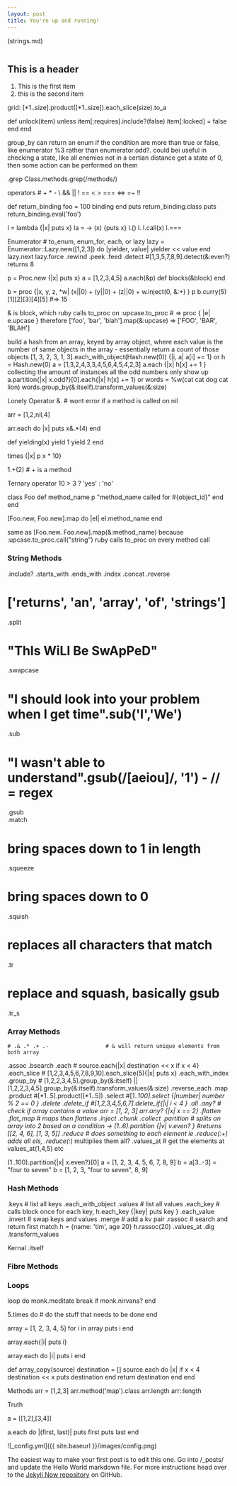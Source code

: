 ```yaml
---
layout: post
title: You're up and running!
---
```


(strings.md)
```ruby

```

## This is a header

1. This is the first item
2. this is the second item

grid:
  [*1..size].product([*1..size]).each_slice(size).to_a

  def unlock(item)
   unless item[:requires].include?(false)
     item[:locked] = false
     end
   end



   group_by can return an enum if the condition are more than true or false, like enumerator %3 rather than enumerator.odd?.
   could bei useful in checking a state, like all enemies not in a certian distance get a state of 0,
   then some action can be performed on them

   .grep
   Class.methods.grep(/methods/)

   operators
    # + * - \ && || ! == < > === <=> =~ !!


   def return_binding
     foo = 100
     binding
   end
   puts return_binding.class
   puts return_binding.eval('foo')

   l = lambda {|x| puts x}
   la  = -> (x) {puts x}
   l.()
   l.[]()
   l.call(x)
   l.===

   Enumerator #  to_enum, enum_for, each, or lazy
   lazy = Enumerator::Lazy.new([1,2,3]) do |yielder, value|
       yielder << value
     end
   lazy.next
   lazy.force
   .rewind
   .peek
   .feed
   .detect                     #[1,3,5,7,8,9].detect(&:even?) returns 8

   p = Proc.new {|x| puts x}
   a = [1,2,3,4,5]
   a.each(&p)
   def blocks(&block)
   end

   b = proc {|x, y, z, *w| (x||0) + (y||0) + (z||0) + w.inject(0, &:+) }
   p b.curry(5)[1][2][3][4][5]  #=> 15


   & is block, which ruby calls to_proc on
   :upcase.to_proc # => proc { |e| e.upcase }
   therefore
   ['foo', 'bar', 'blah'].map(&:upcase) => ['FOO', 'BAR', 'BLAH']




   build a hash from an array, keyed by array object, where each value is the number of same objects in the array - essentially return a count of those objects
   [1, 3, 2, 3, 1, 3].each_with_object(Hash.new(0)) {|i, a| a[i] += 1}
   or
   h = Hash.new(0)
   a = [1,3,2,4,3,3,4,5,6,4,5,4,2,3]
   a.each {|x| h[x] += 1 }
    collecting the amount of instances all the odd numbers only show up
   a.partition{|x| x.odd?}[0].each{|x| h[x] += 1}
   or
   words = %w(cat cat dog cat lion)
   words.group_by(&:itself).transform_values(&:size)


   Lonely Operator &.  # wont error if a method is called on nil

   arr = [1,2,nil,4]

   arr.each do |x|
     puts x&.*(4)
   end





   def yielding(x)
    yield 1
    yield 2
   end

   times {|x| p x * 10}

   1.+(2) # + is a method

   Ternary operator
     10 > 3 ? 'yes' : 'no'


   class Foo
     def method_name
       p "method_name called for #{object_id}"
     end
   end

   [Foo.new, Foo.new].map do |el|
    el.method_name
   end

   same as
   [Foo.new. Foo.new].map(&:method_name)
   because
   :upcase.to_proc.call("string")
   ruby calls to_proc on every method call


### String Methods

   .include?
   .starts_with
   .ends_with
   .index
   .concat
   .reverse
   # ['returns', 'an', 'array', 'of', 'strings']
   .split                  
   # "ThIs WiLl Be SwApPeD"
   .swapcase               
   # "I should look into your problem when I get time".sub('I','We')
   .sub                    
   # "I wasn't able to understand".gsub(/[aeiou]/, '1') - // = regex
   .gsub                   
   .match
   # bring spaces down to 1 in length
   .squeeze                
   # bring spaces down to 0
   .squish                 
   # replaces all characters that match
   .tr                     
   # replace and squash, basically gsub
   .tr_s                   

### Array Methods


    # .& .* .+ .-                  # & will return unique elements from both array
   .assoc
   .bsearch
   .each                   # source.each{|x| destination << x if x < 4}
   .each_slice             # [1,2,3,4,5,6,7,8,9,10].each_slice(5){|x| puts x}
   .each_with_index
   .group_by              # [1,2,2,3,4,5].group_by(&:itself) || [1,2,2,3,4,5].group_by(&:itself).transform_values(&:size)
   .reverse_each
   .map
   .product                #[*1..5].product([*1..5])
   .select                 #[*1..100].select {|number| number % 2 == 0 }
   .delete
   .delete_if              #[1,2,3,4,5,6,7].delete_if{|i| i < 4 }
   .all
   .any?                  # check if array contains a value arr = [1, 2, 3]  arr.any? {|x| x == 2}
   .flatten
   .flat_map              # maps then flattens
   .inject
   .chunk
   .collect
   .partition             # splits an array into 2 based on a condition -> (1..6).partition {|v| v.even? }  #returns  [[2, 4, 6], [1, 3, 5]]
   .reduce                # does something to each element ie .reduce(:+) adds all els, .reduce(:*) multiplies them all?
   .values_at             # get the elements at values_at(1,4,5) etc

   (1..100).partition{|x| x.even?}[0]
   a = [1, 2, 3, 4, 5, 6, 7, 8, 9]
   b = a[3..-3] = "four to seven"
   b = [1, 2, 3, "four to seven", 8, 9]

### Hash Methods
   .keys                  # list all keys
   .each_with_object
   .values                # list all values
   .each_key              # calls block once for each key, h.each_key {|key| puts key }
   .each_value
   .invert                # swap keys and values
   .merge                 # add a kv pair
   .rassoc                # search and return first match  h = {name: 'tim', age 20} h.rassoc(20)
   .values_at
   .dig
   .transform_values

   Kernal
   .itself

### Fibre Methods

### Loops

   loop do
     monk.meditate
     break if monk.nirvana?
   end

   5.times do
       # do the stuff that needs to be done
     end

   array = [1, 2, 3, 4, 5]
   for i in array
     puts i
   end

   array.each{|i| puts i}

   array.each do |i|
     puts i
   end

   def array_copy(source)
     destination = []
     source.each do |x|
         if x < 4
         destination << x
         puts destination
         end
         return destination
       end
     end

   Methods
   arr = [1,2,3]
   arr.method('map').class
   arr.length
   arr::length


   Truth



   a = [[1,2],[3,4]]

   a.each do |(first, last)|
     puts first
     puts last
   end




![_config.yml]({{ site.baseurl }}/images/config.png)

The easiest way to make your first post is to edit this one. Go into /_posts/ and update the Hello World markdown file. For more instructions head over to the [Jekyll Now repository](https://github.com/barryclark/jekyll-now) on GitHub.
